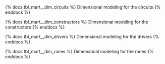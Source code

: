 {% docs tbl_mart__dim_circuits %}
Dimensional modeling for the circuits
{% enddocs %}

{% docs tbl_mart__dim_constructors %}
Dimensional modeling for the constructors
{% enddocs %}

{% docs tbl_mart__dim_drivers %}
Dimensional modeling for the drivers
{% enddocs %}

{% docs tbl_mart__dim_races %}
Dimensional modeling for the races
{% enddocs %}
